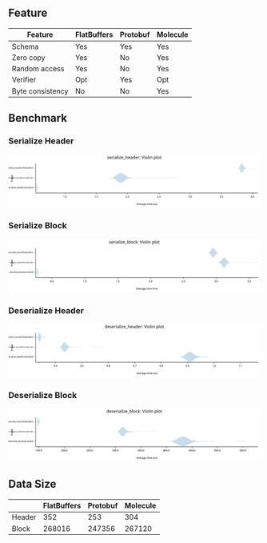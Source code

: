 ## Feature

| Feature          | FlatBuffers | Protobuf | Molecule |
|------------------|-------------|----------|----------|
| Schema           | Yes         | Yes      | Yes      |
| Zero copy        | Yes         | No       | Yes      |
| Random access    | Yes         | No       | Yes      |
| Verifier         | Opt         | Yes      | Opt      |
| Byte consistency | No          | No       | Yes      |


## Benchmark

### Serialize Header
![serialize_header](images/serialize_header.svg)

### Serialize Block
![serialize_block](images/serialize_block.svg)

### Deserialize Header
![deserialize_header](images/deserialize_header.svg)

### Deserialize Block
![deserialize_block](images/deserialize_block.svg)

## Data Size
|        | FlatBuffers | Protobuf | Molecule |
|--------|-------------|----------|----------|
| Header | 352         | 253      | 304      |
| Block  | 268016      | 247356   | 267120   |
